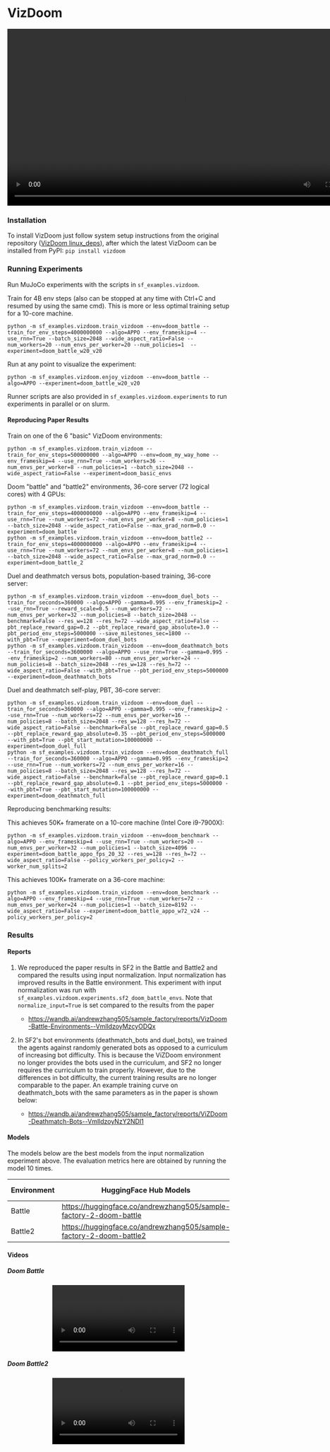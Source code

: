# VizDoom
<video width="800" controls autoplay><source src="https://huggingface.co/datasets/edbeeching/sample_factory_videos/resolve/main/vizdoom_grid_12_30s.mp4" type="video/mp4"></video>
### Installation

To install VizDoom just follow system setup instructions from the original repository ([VizDoom linux_deps](https://github.com/mwydmuch/ViZDoom/blob/master/doc/Building.md#linux_deps)),
after which the latest VizDoom can be installed from PyPI: 
```pip install vizdoom```

### Running Experiments

Run MuJoCo experiments with the scripts in `sf_examples.vizdoom`. 

Train for 4B env steps (also can be stopped at any time with Ctrl+C and resumed by using the same cmd).
This is more or less optimal training setup for a 10-core machine.

```
python -m sf_examples.vizdoom.train_vizdoom --env=doom_battle --train_for_env_steps=4000000000 --algo=APPO --env_frameskip=4 --use_rnn=True --batch_size=2048 --wide_aspect_ratio=False --num_workers=20 --num_envs_per_worker=20 --num_policies=1  --experiment=doom_battle_w20_v20
```

Run at any point to visualize the experiment:

```
python -m sf_examples.vizdoom.enjoy_vizdoom --env=doom_battle --algo=APPO --experiment=doom_battle_w20_v20
```

Runner scripts are also provided in `sf_examples.vizdoom.experiments` to run experiments in parallel or on slurm.

#### Reproducing Paper Results

Train on one of the 6 "basic" VizDoom environments:

```
python -m sf_examples.vizdoom.train_vizdoom --train_for_env_steps=500000000 --algo=APPO --env=doom_my_way_home --env_frameskip=4 --use_rnn=True --num_workers=36 --num_envs_per_worker=8 --num_policies=1 --batch_size=2048 --wide_aspect_ratio=False --experiment=doom_basic_envs
```

Doom "battle" and "battle2" environments, 36-core server (72 logical cores) with 4 GPUs:
```
python -m sf_examples.vizdoom.train_vizdoom --env=doom_battle --train_for_env_steps=4000000000 --algo=APPO --env_frameskip=4 --use_rnn=True --num_workers=72 --num_envs_per_worker=8 --num_policies=1 --batch_size=2048 --wide_aspect_ratio=False --max_grad_norm=0.0 --experiment=doom_battle
python -m sf_examples.vizdoom.train_vizdoom --env=doom_battle2 --train_for_env_steps=4000000000 --algo=APPO --env_frameskip=4 --use_rnn=True --num_workers=72 --num_envs_per_worker=8 --num_policies=1 --batch_size=2048 --wide_aspect_ratio=False --max_grad_norm=0.0 --experiment=doom_battle_2
```

Duel and deathmatch versus bots, population-based training, 36-core server:

```
python -m sf_examples.vizdoom.train_vizdoom --env=doom_duel_bots --train_for_seconds=360000 --algo=APPO --gamma=0.995 --env_frameskip=2 --use_rnn=True --reward_scale=0.5 --num_workers=72 --num_envs_per_worker=32 --num_policies=8 --batch_size=2048 --benchmark=False --res_w=128 --res_h=72 --wide_aspect_ratio=False --pbt_replace_reward_gap=0.2 --pbt_replace_reward_gap_absolute=3.0 --pbt_period_env_steps=5000000 --save_milestones_sec=1800 --with_pbt=True --experiment=doom_duel_bots
python -m sf_examples.vizdoom.train_vizdoom --env=doom_deathmatch_bots --train_for_seconds=3600000 --algo=APPO --use_rnn=True --gamma=0.995 --env_frameskip=2 --num_workers=80 --num_envs_per_worker=24 --num_policies=8 --batch_size=2048 --res_w=128 --res_h=72 --wide_aspect_ratio=False --with_pbt=True --pbt_period_env_steps=5000000 --experiment=doom_deathmatch_bots
```

Duel and deathmatch self-play, PBT, 36-core server:

```
python -m sf_examples.vizdoom.train_vizdoom --env=doom_duel --train_for_seconds=360000 --algo=APPO --gamma=0.995 --env_frameskip=2 --use_rnn=True --num_workers=72 --num_envs_per_worker=16 --num_policies=8 --batch_size=2048 --res_w=128 --res_h=72 --wide_aspect_ratio=False --benchmark=False --pbt_replace_reward_gap=0.5 --pbt_replace_reward_gap_absolute=0.35 --pbt_period_env_steps=5000000 --with_pbt=True --pbt_start_mutation=100000000 --experiment=doom_duel_full
python -m sf_examples.vizdoom.train_vizdoom --env=doom_deathmatch_full --train_for_seconds=360000 --algo=APPO --gamma=0.995 --env_frameskip=2 --use_rnn=True --num_workers=72 --num_envs_per_worker=16 --num_policies=8 --batch_size=2048 --res_w=128 --res_h=72 --wide_aspect_ratio=False --benchmark=False --pbt_replace_reward_gap=0.1 --pbt_replace_reward_gap_absolute=0.1 --pbt_period_env_steps=5000000 --with_pbt=True --pbt_start_mutation=100000000 --experiment=doom_deathmatch_full
```

Reproducing benchmarking results:

This achieves 50K+ framerate on a 10-core machine (Intel Core i9-7900X):

```
python -m sf_examples.vizdoom.train_vizdoom --env=doom_benchmark --algo=APPO --env_frameskip=4 --use_rnn=True --num_workers=20 --num_envs_per_worker=32 --num_policies=1 --batch_size=4096 --experiment=doom_battle_appo_fps_20_32 --res_w=128 --res_h=72 --wide_aspect_ratio=False --policy_workers_per_policy=2 --worker_num_splits=2
```

This achieves 100K+ framerate on a 36-core machine:

```
python -m sf_examples.vizdoom.train_vizdoom --env=doom_benchmark --algo=APPO --env_frameskip=4 --use_rnn=True --num_workers=72 --num_envs_per_worker=24 --num_policies=1 --batch_size=8192 --wide_aspect_ratio=False --experiment=doom_battle_appo_w72_v24 --policy_workers_per_policy=2
```

### Results

#### Reports

1. We reproduced the paper results in SF2 in the Battle and Battle2 and compared the results using input normalization. Input normalization has improved results in the Battle environment. This experiment with input normalization was run with `sf_examples.vizdoom.experiments.sf2_doom_battle_envs`. Note that `normalize_input=True` is set compared to the results from the paper
    - https://wandb.ai/andrewzhang505/sample_factory/reports/VizDoom-Battle-Environments--VmlldzoyMzcyODQx

2. In SF2's bot environments (deathmatch_bots and duel_bots), we trained the agents against randomly generated bots as opposed to a curriculum of increasing bot difficulty. This is because the ViZDoom environment no longer provides the bots used in the curriculum, and SF2 no longer requires the curriculum to train properly. However, due to the differences in bot difficulty, the current training results are no longer comparable to the paper. An example training curve on deathmatch_bots with the same parameters as in the paper is shown below:
    - https://wandb.ai/andrewzhang505/sample_factory/reports/ViZDoom-Deathmatch-Bots--VmlldzoyNzY2NDI1

#### Models

The models below are the best models from the input normalization experiment above. The evaluation metrics here are obtained by running the model 10 times.  

| Environment | HuggingFace Hub Models                                              | Evaluation Metrics |
| ----------- | ------------------------------------------------------------------- | ------------------ |
| Battle      | https://huggingface.co/andrewzhang505/sample-factory-2-doom-battle  | 59.37 +/- 3.93     |
| Battle2     | https://huggingface.co/andrewzhang505/sample-factory-2-doom-battle2 | 36.40 +/- 4.20     |

#### Videos

##### Doom Battle

<p align="center">
<video class="w-full" src="https://huggingface.co/andrewzhang505/sample-factory-2-doom-battle/resolve/main/replay.mp4" controls="" autoplay="" loop=""></video></p>

##### Doom Battle2

<p align="center">
<video class="w-full" src="https://huggingface.co/andrewzhang505/sample-factory-2-doom-battle2/resolve/main/replay.mp4" controls="" autoplay="" loop=""></video></p>